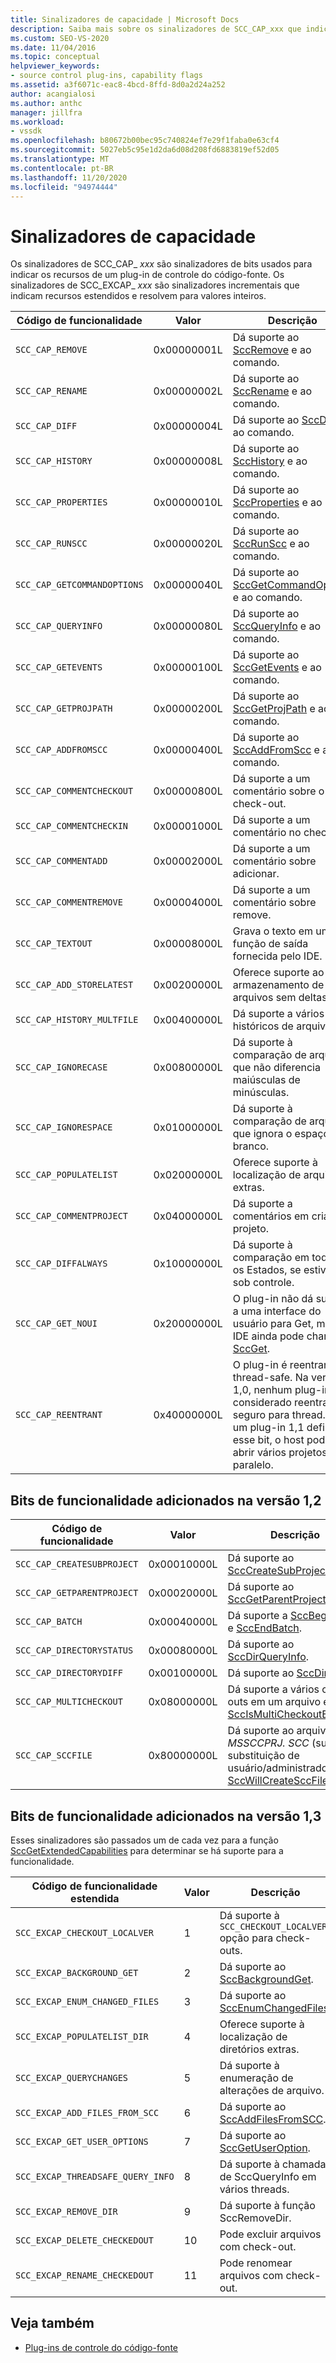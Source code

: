 ```yaml
---
title: Sinalizadores de capacidade | Microsoft Docs
description: Saiba mais sobre os sinalizadores de SCC_CAP_xxx que indicam os recursos de um plug-in de controle do código-fonte e os sinalizadores de SCC_EXCAP_xxx que indicam recursos estendidos.
ms.custom: SEO-VS-2020
ms.date: 11/04/2016
ms.topic: conceptual
helpviewer_keywords:
- source control plug-ins, capability flags
ms.assetid: a3f6071c-eac8-4bcd-8ffd-8d0a2d24a252
author: acangialosi
ms.author: anthc
manager: jillfra
ms.workload:
- vssdk
ms.openlocfilehash: b80672b00bec95c740824ef7e29f1faba0e63cf4
ms.sourcegitcommit: 5027eb5c95e1d2da6d08d208fd6883819ef52d05
ms.translationtype: MT
ms.contentlocale: pt-BR
ms.lasthandoff: 11/20/2020
ms.locfileid: "94974444"
---
```

# <a name="capability-flags"></a>Sinalizadores de capacidade
Os sinalizadores de SCC_CAP_ *xxx* são sinalizadores de bits usados para indicar os recursos de um plug-in de controle do código-fonte. Os sinalizadores de SCC_EXCAP_ *xxx* são sinalizadores incrementais que indicam recursos estendidos e resolvem para valores inteiros.

|Código de funcionalidade|Valor|Descrição|
|---------------------|-----------|-----------------|
|`SCC_CAP_REMOVE`|0x00000001L|Dá suporte ao [SccRemove](../extensibility/sccremove-function.md) e ao comando.|
|`SCC_CAP_RENAME`|0x00000002L|Dá suporte ao [SccRename](../extensibility/sccrename-function.md) e ao comando.|
|`SCC_CAP_DIFF`|0x00000004L|Dá suporte ao [SccDiff](../extensibility/sccdiff-function.md) e ao comando.|
|`SCC_CAP_HISTORY`|0x00000008L|Dá suporte ao [SccHistory](../extensibility/scchistory-function.md) e ao comando.|
|`SCC_CAP_PROPERTIES`|0x00000010L|Dá suporte ao [SccProperties](../extensibility/sccproperties-function.md) e ao comando.|
|`SCC_CAP_RUNSCC`|0x00000020L|Dá suporte ao [SccRunScc](../extensibility/sccrunscc-function.md) e ao comando.|
|`SCC_CAP_GETCOMMANDOPTIONS`|0x00000040L|Dá suporte ao [SccGetCommandOptions](../extensibility/sccgetcommandoptions-function.md) e ao comando.|
|`SCC_CAP_QUERYINFO`|0x00000080L|Dá suporte ao [SccQueryInfo](../extensibility/sccqueryinfo-function.md) e ao comando.|
|`SCC_CAP_GETEVENTS`|0x00000100L|Dá suporte ao [SccGetEvents](../extensibility/sccgetevents-function.md) e ao comando.|
|`SCC_CAP_GETPROJPATH`|0x00000200L|Dá suporte ao [SccGetProjPath](../extensibility/sccgetprojpath-function.md) e ao comando.|
|`SCC_CAP_ADDFROMSCC`|0x00000400L|Dá suporte ao [SccAddFromScc](../extensibility/sccaddfromscc-function.md) e ao comando.|
|`SCC_CAP_COMMENTCHECKOUT`|0x00000800L|Dá suporte a um comentário sobre o check-out.|
|`SCC_CAP_COMMENTCHECKIN`|0x00001000L|Dá suporte a um comentário no check-in.|
|`SCC_CAP_COMMENTADD`|0x00002000L|Dá suporte a um comentário sobre adicionar.|
|`SCC_CAP_COMMENTREMOVE`|0x00004000L|Dá suporte a um comentário sobre remove.|
|`SCC_CAP_TEXTOUT`|0x00008000L|Grava o texto em uma função de saída fornecida pelo IDE.|
|`SCC_CAP_ADD_STORELATEST`|0x00200000L|Oferece suporte ao armazenamento de arquivos sem deltas.|
|`SCC_CAP_HISTORY_MULTFILE`|0x00400000L|Dá suporte a vários históricos de arquivo.|
|`SCC_CAP_IGNORECASE`|0x00800000L|Dá suporte à comparação de arquivo que não diferencia maiúsculas de minúsculas.|
|`SCC_CAP_IGNORESPACE`|0x01000000L|Dá suporte à comparação de arquivos que ignora o espaço em branco.|
|`SCC_CAP_POPULATELIST`|0x02000000L|Oferece suporte à localização de arquivos extras.|
|`SCC_CAP_COMMENTPROJECT`|0x04000000L|Dá suporte a comentários em criar projeto.|
|`SCC_CAP_DIFFALWAYS`|0x10000000L|Dá suporte à comparação em todos os Estados, se estiver sob controle.|
|`SCC_CAP_GET_NOUI`|0x20000000L|O plug-in não dá suporte a uma interface do usuário para Get, mas o IDE ainda pode chamar [SccGet](../extensibility/sccget-function.md).|
|`SCC_CAP_REENTRANT`|0x40000000L|O plug-in é reentrante e thread-safe. Na versão 1,0, nenhum plug-in foi considerado reentrante e seguro para thread. Se um plug-in 1,1 definir esse bit, o host poderá abrir vários projetos em paralelo.|

## <a name="capability-bits-added-in-version-12"></a>Bits de funcionalidade adicionados na versão 1,2

|Código de funcionalidade|Valor|Descrição|
|---------------------|-----------|-----------------|
|`SCC_CAP_CREATESUBPROJECT`|0x00010000L|Dá suporte ao [SccCreateSubProject](../extensibility/scccreatesubproject-function.md).|
|`SCC_CAP_GETPARENTPROJECT`|0x00020000L|Dá suporte ao [SccGetParentProjectPath](../extensibility/sccgetparentprojectpath-function.md).|
|`SCC_CAP_BATCH`|0x00040000L|Dá suporte a [SccBeginBatch](../extensibility/sccbeginbatch-function.md) e [SccEndBatch](../extensibility/sccendbatch-function.md).|
|`SCC_CAP_DIRECTORYSTATUS`|0x00080000L|Dá suporte ao [SccDirQueryInfo](../extensibility/sccdirqueryinfo-function.md).|
|`SCC_CAP_DIRECTORYDIFF`|0x00100000L|Dá suporte ao [SccDirDiff](../extensibility/sccdirdiff-function.md).|
|`SCC_CAP_MULTICHECKOUT`|0x08000000L|Dá suporte a vários check-outs em um arquivo e [SccIsMultiCheckoutEnabled](../extensibility/sccismulticheckoutenabled-function.md).|
|`SCC_CAP_SCCFILE`|0x80000000L|Dá suporte ao arquivo *MSSCCPRJ. SCC* (sujeito à substituição de usuário/administrador) e [SccWillCreateSccFile](../extensibility/sccwillcreatesccfile-function.md).|

## <a name="capability-bits-added-in-version-13"></a>Bits de funcionalidade adicionados na versão 1,3
 Esses sinalizadores são passados um de cada vez para a função [SccGetExtendedCapabilities](../extensibility/sccgetextendedcapabilities-function.md) para determinar se há suporte para a funcionalidade.

|Código de funcionalidade estendida|Valor|Descrição|
|------------------------------|-----------|-----------------|
|`SCC_EXCAP_CHECKOUT_LOCALVER`|1|Dá suporte à `SCC_CHECKOUT_LOCALVER` opção para check-outs.|
|`SCC_EXCAP_BACKGROUND_GET`|2|Dá suporte ao [SccBackgroundGet](../extensibility/sccbackgroundget-function.md).|
|`SCC_EXCAP_ENUM_CHANGED_FILES`|3|Dá suporte ao [SccEnumChangedFiles](../extensibility/sccenumchangedfiles-function.md).|
|`SCC_EXCAP_POPULATELIST_DIR`|4|Oferece suporte à localização de diretórios extras.|
|`SCC_EXCAP_QUERYCHANGES`|5|Dá suporte à enumeração de alterações de arquivo.|
|`SCC_EXCAP_ADD_FILES_FROM_SCC`|6|Dá suporte ao [SccAddFilesFromSCC](../extensibility/sccaddfilesfromscc-function.md).|
|`SCC_EXCAP_GET_USER_OPTIONS`|7|Dá suporte ao [SccGetUserOption](../extensibility/sccgetuseroption-function.md).|
|`SCC_EXCAP_THREADSAFE_QUERY_INFO`|8|Dá suporte à chamada de SccQueryInfo em vários threads.|
|`SCC_EXCAP_REMOVE_DIR`|9|Dá suporte à função SccRemoveDir.|
|`SCC_EXCAP_DELETE_CHECKEDOUT`|10|Pode excluir arquivos com check-out.|
|`SCC_EXCAP_RENAME_CHECKEDOUT`|11|Pode renomear arquivos com check-out.|

## <a name="see-also"></a>Veja também
- [Plug-ins de controle do código-fonte](../extensibility/source-control-plug-ins.md)
